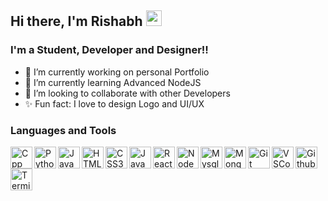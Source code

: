 ## Hi there, I'm Rishabh <img src="https://media.giphy.com/media/hvRJCLFzcasrR4ia7z/giphy.gif" width="25px">

### I'm a Student, Developer and Designer!!
- 🔭 I’m currently working on personal Portfolio
- 🌱 I’m currently learning Advanced NodeJS
- 👯 I’m looking to collaborate with other Developers
- ✨ Fun fact: I love to design Logo and UI/UX

### Languages and Tools

<img src="https://raw.githubusercontent.com/Rishabh-Kodes/Rishabh-Kodes/main/assets/svg/cpp.svg" align="left" alt="Cpp" height="35px"  /> 
<img src="https://raw.githubusercontent.com/Rishabh-Kodes/Rishabh-Kodes/main/assets/svg/python.svg" align="left" alt="Python" height="35px"  />
<img src="https://raw.githubusercontent.com/Rishabh-Kodes/Rishabh-Kodes/main/assets/svg/java.svg" align="left" alt="Java" height="35px"  />
<img src="https://raw.githubusercontent.com/Rishabh-Kodes/Rishabh-Kodes/main/assets/svg/html5.svg" align="left" alt="HTML5" height="35px"  />
<img src="https://raw.githubusercontent.com/Rishabh-Kodes/Rishabh-Kodes/main/assets/svg/css3.svg" align="left" alt="CSS3" height="35px"  />
<img src="https://raw.githubusercontent.com/Rishabh-Kodes/Rishabh-Kodes/main/assets/svg/javascript.svg" align="left" alt="JavaScript" height="35px"  />
<img src="https://raw.githubusercontent.com/Rishabh-Kodes/Rishabh-Kodes/main/assets/svg/reactjs.svg" align="left" alt="ReactJS" height="35px"  />
<img src="https://raw.githubusercontent.com/Rishabh-Kodes/Rishabh-Kodes/main/assets/svg/nodejs.svg" align="left" alt="NodeJS" height="35px"  />
<img src="https://raw.githubusercontent.com/Rishabh-Kodes/Rishabh-Kodes/main/assets/svg/mysql.svg" align="left" alt="Mysql" height="35px"  />
<img src="https://raw.githubusercontent.com/Rishabh-Kodes/Rishabh-Kodes/main/assets/svg/mongodb.svg" align="left" alt="MongoDB" height="35px" />
<img src="https://raw.githubusercontent.com/Rishabh-Kodes/Rishabh-Kodes/main/assets/svg/git.svg" align="left" alt="Git" height="35px"  />
<img src="https://raw.githubusercontent.com/Rishabh-Kodes/Rishabh-Kodes/main/assets/svg/vscode.svg" align="left" alt="VSCode" height="35px"  />
<img src="https://raw.githubusercontent.com/Rishabh-Kodes/Rishabh-Kodes/main/assets/svg/github.svg" align="left" alt="Github" height="35px"  />
<img src="https://raw.githubusercontent.com/Rishabh-Kodes/Rishabh-Kodes/main/assets/svg/terminal.svg" align="left" alt="Terminal" height="35px"  />

